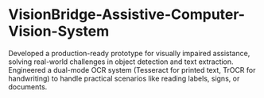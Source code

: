 # VisionBridge-Assistive-Computer-Vision-System
Developed a production-ready prototype for visually impaired assistance, solving real-world challenges in object detection and text extraction.  Engineered a dual-mode OCR system (Tesseract for printed text, TrOCR for handwriting) to handle practical scenarios like reading labels, signs, or documents.
